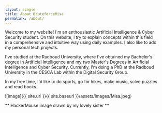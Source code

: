 ```yaml
---
layout: single
title: About BruteforceMisa
permalink: /about/
---
```


Welcome to my website! I'm an enthousiastic Artificial Intelligence & Cyber Security student. On this website, I try to explain concepts within this field in a comprehensive and intuitive way using daily examples. I also like to add my personal tech projects.

I've studied at the Radboud University, where I've obtained my Bachelor's degree in Artificial Intelligence and my two Master's Degrees in Artificial Intelligence and Cyber Security. Currently, I'm doing a PhD at the Radboud University in the CESCA Lab within the Digital Security Group.

In my free time, I'd like to do sports, go for hikes, make music, solve puzzles and read books. 

![image]({{ site.url }}{{ site.baseurl }}/assets/images/Misa.jpeg)

** HackerMouse image drawn by my lovely sister **
